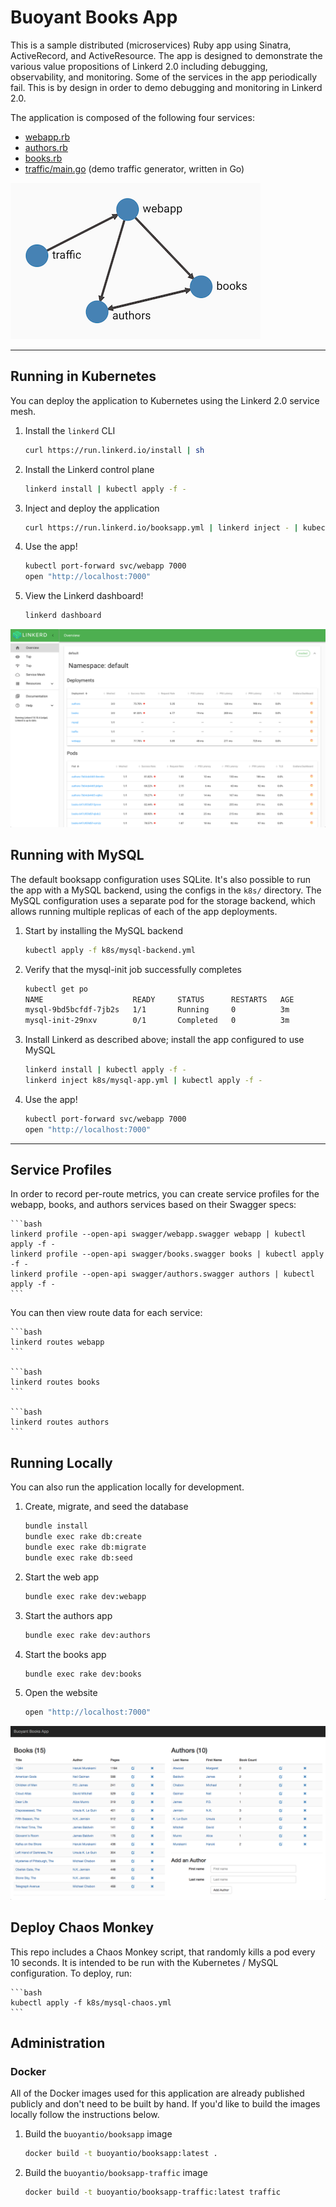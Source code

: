 # Buoyant Books App

This is a sample distributed (microservices) Ruby app using Sinatra,
ActiveRecord, and ActiveResource. The app is designed to demonstrate the various
value propositions of Linkerd 2.0 including debugging, observability, and
monitoring. Some of the services in the app periodically fail. This is by design
in order to demo debugging and monitoring in Linkerd 2.0.

The application is composed of the following four services:

* [webapp.rb](webapp.rb)
* [authors.rb](authors.rb)
* [books.rb](books.rb)
* [traffic/main.go](traffic/main.go) (demo traffic generator, written in Go)

![Books Application Topology](images/topo.png)

---

## Running in Kubernetes

You can deploy the application to Kubernetes using the Linkerd 2.0 service mesh.

1. Install the `linkerd` CLI

    ```bash
    curl https://run.linkerd.io/install | sh
    ```

2. Install the Linkerd control plane

    ```bash
    linkerd install | kubectl apply -f -
    ```

3. Inject and deploy the application

    ```bash
    curl https://run.linkerd.io/booksapp.yml | linkerd inject - | kubectl apply -f -
    ```

4. Use the app!

    ```bash
    kubectl port-forward svc/webapp 7000
    open "http://localhost:7000"
    ```

5. View the Linkerd dashboard!

    ```bash
    linkerd dashboard
    ```

![Linkerd Dashboard](images/dashboard.png)

## Running with MySQL

The default booksapp configuration uses SQLite. It's also possible to run the
app with a MySQL backend, using the configs in the `k8s/` directory. The MySQL
configuration uses a separate pod for the storage backend, which allows running
multiple replicas of each of the app deployments.

1. Start by installing the MySQL backend

    ```bash
    kubectl apply -f k8s/mysql-backend.yml
    ```

2. Verify that the mysql-init job successfully completes

    ```bash
    kubectl get po
    NAME                    READY     STATUS      RESTARTS   AGE
    mysql-9bd5bcfdf-7jb2s   1/1       Running     0          3m
    mysql-init-29nxv        0/1       Completed   0          3m
    ```

3. Install Linkerd as described above; install the app configured to use MySQL

    ```bash
    linkerd install | kubectl apply -f -
    linkerd inject k8s/mysql-app.yml | kubectl apply -f -
    ```

4. Use the app!

    ```bash
    kubectl port-forward svc/webapp 7000
    open "http://localhost:7000"
    ```

---

## Service Profiles

In order to record per-route metrics, you can create service profiles for the
webapp, books, and authors services based on their Swagger specs:

    ```bash
    linkerd profile --open-api swagger/webapp.swagger webapp | kubectl apply -f -
    linkerd profile --open-api swagger/books.swagger books | kubectl apply -f -
    linkerd profile --open-api swagger/authors.swagger authors | kubectl apply -f -
    ```

You can then view route data for each service:

    ```bash
    linkerd routes webapp
    ```

    ```bash
    linkerd routes books
    ```

    ```bash
    linkerd routes authors
    ```

## Running Locally

You can also run the application locally for development.

1. Create, migrate, and seed the database

    ```bash
    bundle install
    bundle exec rake db:create
    bundle exec rake db:migrate
    bundle exec rake db:seed
    ```

2. Start the web app

    ```bash
    bundle exec rake dev:webapp
    ```

3. Start the authors app

    ```bash
    bundle exec rake dev:authors
    ```

4. Start the books app

    ```bash
    bundle exec rake dev:books
    ```

5. Open the website

    ```bash
    open "http://localhost:7000"
    ```

![Books App](images/booksapp.png)

## Deploy Chaos Monkey

This repo includes a Chaos Monkey script, that randomly kills a pod every 10
seconds. It is intended to be run with the Kubernetes / MySQL configuration. To
deploy, run:

    ```bash
    kubectl apply -f k8s/mysql-chaos.yml
    ```

## Administration

### Docker

All of the Docker images used for this application are already published
publicly and don't need to be built by hand. If you'd like to build the images
locally follow the instructions below.

1. Build the `buoyantio/booksapp` image

    ```bash
    docker build -t buoyantio/booksapp:latest .
    ```

2. Build the `buoyantio/booksapp-traffic` image

    ```bash
    docker build -t buoyantio/booksapp-traffic:latest traffic
    ```
